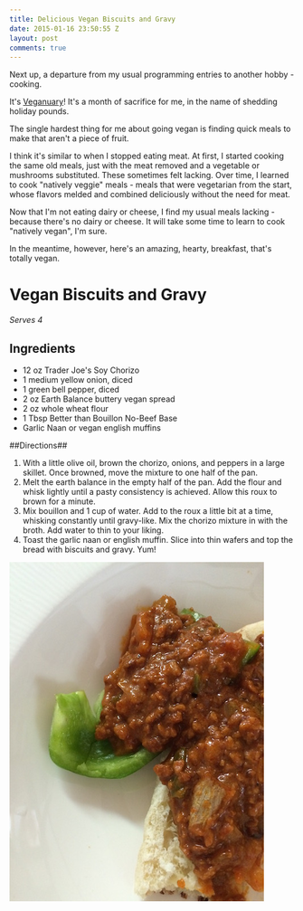 ```yaml
---
title: Delicious Vegan Biscuits and Gravy
date: 2015-01-16 23:50:55 Z
layout: post
comments: true
---
```


Next up, a departure from my usual programming entries to another hobby - cooking.

It's [Veganuary](http://www.veganuary.com)! It's a month of sacrifice for me, in the name of shedding holiday pounds.

The single hardest thing for me about going vegan is finding quick meals to make that aren't a piece of fruit. 

I think it's similar to when I stopped eating meat. At first, I started cooking the same old meals, just with the meat removed and a vegetable or mushrooms substituted. These sometimes felt lacking. Over time, I learned to cook "natively veggie" meals - meals that were vegetarian from the start, whose flavors melded and combined deliciously without the need for meat.

Now that I'm not eating dairy or cheese, I find my usual meals lacking - because there's no dairy or cheese. It will take some time to learn to cook "natively vegan", I'm sure.

In the meantime, however, here's an amazing, hearty, breakfast, that's totally vegan.

# Vegan Biscuits and Gravy #

_Serves 4_

## Ingredients ##

- 12 oz Trader Joe's Soy Chorizo
- 1 medium yellow onion, diced
- 1 green bell pepper, diced
- 2 oz Earth Balance buttery vegan spread
- 2 oz whole wheat flour
- 1 Tbsp Better than Bouillon No-Beef Base
- Garlic Naan or vegan english muffins

##Directions##
1. With a little olive oil, brown the chorizo, onions, and peppers in a large skillet. Once browned, move the mixture to one half of the pan.
2. Melt the earth balance in the empty half of the pan. Add the flour and whisk lightly until a pasty consistency is achieved. Allow this roux to brown for a minute.
3. Mix bouillon and 1 cup of water. Add to the roux a little bit at a time, whisking constantly until gravy-like. Mix the chorizo mixture in with the broth. Add water to thin to your liking.
4. Toast the garlic naan or english muffin. Slice into thin wafers and top the bread with biscuits and gravy. Yum!

![Vegan Biscuits and Gravy](/images/vegan_gravy.jpg)

